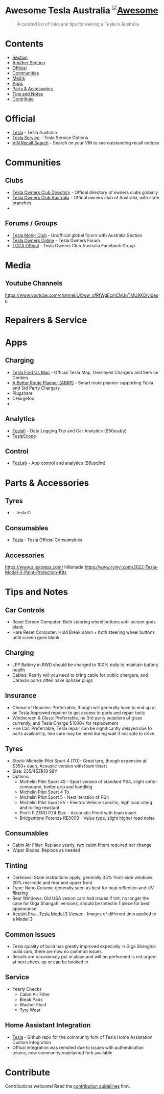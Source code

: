 # Awesome Tesla Australia [![Awesome](https://awesome.re/badge.svg)](https://awesome.re)

> A curated list of links and tips for owning a Tesla in Australia

# Contents
- [Section](#section)
- [Another Section](#another-section)
- [Official](#official)
- [Communities](#communities)
- [Media](#media)
- [Apps](#apps)
- [Parts & Accessories](#parts-accessories)
- [Tips and Notes](#tips-and-notes)
- [Contribute](#contribute)

# Official
- [Tesla](https://www.tesla.com/en_au/) - Tesla Australia
- [Tesla Service](https://service.tesla.com/) - Tesla Service Options 
- [VIN Recall Search](https://service.tesla.com/vin-recall-search) - Search on your VIN to see outstanding recall notices

# Communities

## Clubs
- [Tesla Owners Club Directory](https://engage.tesla.com/pages/clubs) - Offical directory of owners clubs globally
- [Tesla Owners Club Australia](https://www.teslaowners.org.au/) - Offical owners club of Australia, with state branches
- 
## Forums / Groups
- [Tesla Motor Club](https://teslamotorsclub.com/tmc/forums/australia.129/) - Unoffiical global forum with Australia Section
- [Tesla Owners Online](https://teslaownersonline.com/) - Tesla Owners Forum
- [TOCA Offical](https://www.facebook.com/groups/teslaownersau/) - Tesla Owners Club Australia Facebook Group

# Media

## Youtube Channels

https://www.youtube.com/channel/UCww_ufRfWgEcmCMJuTMU9XQ/videos

# Repairers & Service

# Apps

## Charging
- [Tesla Find Us Map](https://www.tesla.com/findus) - Official Tesla Map, Overlayed Chargers and Service Centers
- [A Better Route Planner (ABRP)](https://abetterrouteplanner.com/) - Smart route planner supporting Tesla and 3rd Party Chargers
- Plugshare
- CHargefox
- 
## Analytics
- [Teslafi](https://about.teslafi.com/) - Data Logging Trip and Car Analytics ($50usd/y)
- [TeslaScope](https://teslascope.com/)

## Control
- [TezLab](https://tezlabapp.com/) - App control and analytics ($6usd/m)

# Parts & Accessories

## Tyres
- []() - Tesla O

## Consumables
- [Tesla](https://shop.tesla.com/en_au/product/model-3-air-filter) - Tesla Official Consumables


## Accessories
https://www.aliexpress.com/
hillsmade
https://www.rvinyl.com/2022-Tesla-Model-3-Paint-Protection-Kits

# Tips and Notes

## Car Controls
- Reset Screen Computer: Both steering wheel buttons until screen goes blank
- Hare Reset Computer: Hold Break down + both steering wheel buttons until screen goes blank

## Charging
- LFP Battery in RWD should be charged to 100% daily to maintain battery health
- Cables: Rearly will you need to bring cable for public chargers, and Caravan parks often have 3phase plugs

## Insurance
- Choice of Repairer: Preferrable, though will generally have to end up at an Tesla Approved repairer to get access to parts and repair tools
- Windscreen & Glass: Preferrable, no 3rd party suppliers of glass currently, and Tesla Charge $1000+ for replacement
- Hire Car: Preferrable, Tesla repair can be significantly delayed due to parts availability, hire care may be need during wait if not safe to drive

## Tyres
- Stock: Michelin Pilot Sport 4 (TO)- Great tyre, though expensive at $350+ each, Acoustic version with foam insert
- Size: 235/45ZR18 98Y
- Options:
  - Michelin Pilot Sport 4S - Sport version of standard PS4, slight softer compound, better grip and handling
  - Michelin Pilot Sport 4 To
  - Michelin Pilot Sport 5 - Next iteration of PS4
  - Michelin Pilot Sport EV - Electric Vehicle specific, high load rating and rolling resistant
  - Pirelli P ZERO PZ4 Elec - Accoustic Pirelli with foam insert
  - Bridgestone Potenza RE0003 - Value type, slight higher road noise

## Consumables
- Cabin Air Filter: Replace yearly, two cabin filters required per change
- Wiper Blades: Replace as needed

## Tinting
- Darkness: State restrictions apply, generally 35% front-side windows, 20% rear-side and rear and upper front
- Type: Nano Ceramic generally seen as best for heat reflection and UV filtering
- Rear Windows: Old USA vesion cars had issues if tint, no longer the case for Giga Shangahi versions, should be tinted in 1 piece for best appearance
- [Acutint Pro - Tesla Model 3 Viewer](https://www.acutintpro.com/tesla-model-3-viewer) - Images of different tints applied to a Model 3

## Common Issues
- Tesla quiality of build has greatly improved expecially in Giga Shanghai build cars, there are now no common issues
- Recalls are occasionaly put in place and will be performed is not urgent at next check-up or can be booked in

## Service
- Yearly Checks
  - Cabin Air Filter
  - Break Pads
  - Washer Fluid
  - Tyre Wear

## Home Assistant Integration
- [Tesla](https://github.com/alandtse/tesla) - Github repo for the community fork of Tesla Home Assistation Custom Integration
- Offical integration was remoted due to issues with authentication tokens, now community maintained fork available

# Contribute

Contributions welcome! Read the [contribution guidelines](contributing.md) first.
